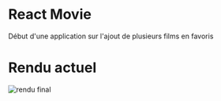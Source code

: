 # React Movie
Début d'une application sur l'ajout de plusieurs films en favoris

# Rendu actuel

<img src="https://github.com/Zyrass/dyma-react-movies/blob/master/react-movie-v1.png?raw=true" alt="rendu final" />